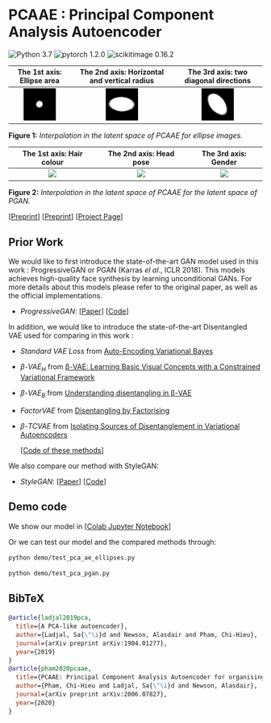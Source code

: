 # PCAAE : Principal Component Analysis Autoencoder

![Python 3.7](https://img.shields.io/badge/python-3.7-green.svg?style=plastic)
![pytorch 1.2.0](https://img.shields.io/badge/pytorch-1.1.0-green.svg?style=plastic)
![scikitimage 0.16.2](https://img.shields.io/badge/scikitimage-0.16.2-green.svg?style=plastic)

The 1st axis: Ellipse area    |  The 2nd axis: Horizontal and vertical radius  | The 3rd axis: two diagonal directions
:-------------------------:|:-------------------------:|:-------------------------:
![](./doc/asset/PCAAE_z1.gif)  |  ![](./doc/asset/PCAAE_z2.gif) | ![](./doc/asset/PCAAE_z3.gif) 

**Figure 1:** *Interpolation in the latent space of PCAAE for ellipse images.*

The 1st axis: Hair colour   |  The 2nd axis: Head pose   | The 3rd axis: Gender
:-------------------------:|:-------------------------:|:-------------------------:
![](./doc/asset/PCAAE_PGAN_z1.gif)  |  ![](./doc/asset/PCAAE_PGAN_z2.gif) | ![](./doc/asset/PCAAE_PGAN_z3.gif) 

**Figure 2:** *Interpolation in the latent space of PCAAE for the latent space of PGAN.*

[[Preprint](https://arxiv.org/pdf/1904.01277.pdf)]
[[Preprint](https://arxiv.org/pdf/2006.07827.pdf)]
[[Project Page](https://github.com/chieupham/PCAAE/)]

## Prior Work

We would like to first introduce the state-of-the-art GAN model used in this work : ProgressiveGAN or PGAN (Karras *el al.*, ICLR 2018). This models achieves high-quality face synthesis by learning unconditional GANs. For more details about this models please refer to the original paper, as well as the official implementations.

* *ProgressiveGAN*:
  [[Paper](https://arxiv.org/pdf/1710.10196.pdf)]
  [[Code](https://github.com/tkarras/progressive_growing_of_gans)]

In addition, we would like to introduce the state-of-the-art Disentangled VAE used for comparing in this work : 

* *Standard VAE Loss* from [Auto-Encoding Variational Bayes](https://arxiv.org/abs/1312.6114)
* *β-VAE<sub>H</sub>* from [β-VAE: Learning Basic Visual Concepts with a Constrained Variational Framework](https://openreview.net/pdf?id=Sy2fzU9gl)
* *β-VAE<sub>B</sub>* from [Understanding disentangling in β-VAE](https://arxiv.org/abs/1804.03599)
* *FactorVAE* from [Disentangling by Factorising](https://arxiv.org/abs/1802.05983)
* *β-TCVAE* from [Isolating Sources of Disentanglement in Variational Autoencoders](https://arxiv.org/abs/1802.04942)

  [[Code of these methods](https://github.com/YannDubs/disentangling-vae)]

We also compare our method with StyleGAN:

* *StyleGAN*:
  [[Paper](https://arxiv.org/pdf/1812.04948.pdf)]
  [[Code](https://github.com/NVlabs/stylegan)]

## Demo code

We show our model in [[Colab Jupyter Notebook](https://colab.research.google.com/github/chieupham/PCAAE/blob/main/Introduction_PCAAE.ipynb/)]

Or we can test our model and the compared methods through:

```bash
python demo/test_pca_ae_ellipses.py
```

```bash
python demo/test_pca_pgan.py
```

## BibTeX

```bibtex
@article{ladjal2019pca,
  title={A PCA-like autoencoder},
  author={Ladjal, Sa{\"\i}d and Newson, Alasdair and Pham, Chi-Hieu},
  journal={arXiv preprint arXiv:1904.01277},
  year={2019}
}
@article{pham2020pcaae,
  title={PCAAE: Principal Component Analysis Autoencoder for organising the latent space of generative networks},
  author={Pham, Chi-Hieu and Ladjal, Sa{\"\i}d and Newson, Alasdair},
  journal={arXiv preprint arXiv:2006.07827},
  year={2020}
}
```
